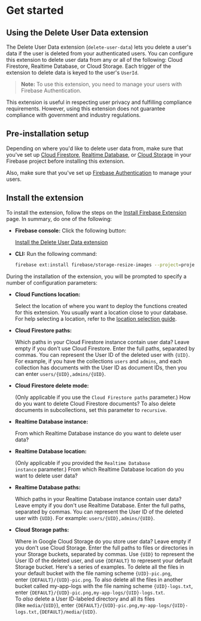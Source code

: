 # Get started

## Using the Delete User Data extension

The Delete User Data extension (`delete-user-data`) lets you delete a user's data if the user is deleted from your authenticated users. You can configure this extension to delete user data from any or all of the following: Cloud Firestore, Realtime Database, or Cloud Storage. Each trigger of the extension to delete data is keyed to the user's `UserId`.

> **Note:** To use this extension, you need to manage your users with Firebase Authentication.

This extension is useful in respecting user privacy and fulfilling compliance requirements. However, using this extension does not guarantee compliance with government and industry regulations.

## Pre-installation setup

Depending on where you'd like to delete user data from, make sure that you've set up [Cloud Firestore](https://firebase.google.com/docs/firestore), [Realtime Database](https://firebase.google.com/docs/database), or [Cloud Storage](https://firebase.google.com/docs/storage) in your Firebase project before installing this extension.

Also, make sure that you've set up [Firebase Authentication](https://firebase.google.com/docs/auth) to manage your users.

## **Install the extension**

To install the extension, follow the steps on the [Install Firebase Extension](https://firebase.google.com/docs/extensions/install-extensions) page. In summary, do one of the following:

- **Firebase console:** Click the following button:

  [Install the Delete User Data extension](https://console.firebase.google.com/project/_/extensions/install?ref=firebase%2Fdelete-user-data)

- **CLI:** Run the following command:

  ```bash
  firebase ext:install firebase/storage-resize-images --project=projectId-or-alias
  ```

During the installation of the extension, you will be prompted to specify a number of configuration parameters:

- **Cloud Functions location:**

  Select the location of where you want to deploy the functions created for this extension. You usually want a location close to your database. For help selecting a location, refer to the [location selection guide](https://firebase.google.com/docs/functions/locations).

- **Cloud Firestore paths:**

  Which paths in your Cloud Firestore instance contain user data? Leave empty if you don't use Cloud Firestore. Enter the full paths, separated by commas. You can represent the User ID of the deleted user with `{UID}`. For example, if you have the collections `users` and `admins`, and each collection has documents with the User ID as document IDs, then you can enter `users/{UID},admins/{UID}`.

- **Cloud Firestore delete mode:**

  (Only applicable if you use the `Cloud Firestore paths` parameter.) How do you want to delete Cloud Firestore documents? To also delete documents in subcollections, set this parameter to `recursive`.

- **Realtime Database instance:**

  From which Realtime Database instance do you want to delete user data?

- **Realtime Database location:**

  (Only applicable if you provided the `Realtime Database instance` parameter.) From which Realtime Database location do you want to delete user data?

- **Realtime Database paths:**

  Which paths in your Realtime Database instance contain user data? Leave empty if you don't use Realtime Database. Enter the full paths, separated by commas. You can represent the User ID of the deleted user with `{UID}`. For example: `users/{UID},admins/{UID}`.

- **Cloud Storage paths:**

  Where in Google Cloud Storage do you store user data? Leave empty if you don't use Cloud Storage. Enter the full paths to files or directories in your Storage buckets, separated by commas. Use `{UID}` to represent the User ID of the deleted user, and use `{DEFAULT}` to represent your default Storage bucket. Here's a series of examples. To delete all the files in your default bucket with the file naming scheme `{UID}-pic.png`, enter `{DEFAULT}/{UID}-pic.png`. To also delete all the files in another bucket called my-app-logs with the file naming scheme `{UID}-logs.txt`, enter `{DEFAULT}/{UID}-pic.png,my-app-logs/{UID}-logs.txt`. To *also* delete a User ID-labeled directory and all its files (like `media/{UID}`), enter `{DEFAULT}/{UID}-pic.png,my-app-logs/{UID}-logs.txt,{DEFAULT}/media/{UID}`.
